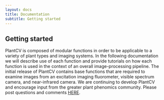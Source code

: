 ```yaml
---
layout: docs
title: Documentation
subtitle: Getting started
---
```

## Getting started

PlantCV is composed of modular functions in order to be applicable to a variety of plant types and imaging systems.
In the following documentation we will describe use of each function and provide tutorials on how each function is used in the context of an overall image-processing pipeline.
The initial release of PlantCV contains base functions that are required to examine images from an excitation imaging fluorometer, visible spectrum camera, and near-infrared camera.
We are continuing to develop PlantCV and encourage input from the greater plant phenomics community.
Please post questions and comments [HERE](https://github.com/danforthcenter/plantcv/issues).